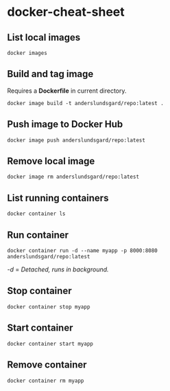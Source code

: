 # docker-cheat-sheet

## List local images
```
docker images
```

## Build and tag image
Requires a **Dockerfile** in current directory.
```
docker image build -t anderslundsgard/repo:latest . 
```

## Push image to Docker Hub
```
docker image push anderslundsgard/repo:latest
```

## Remove local image
```
docker image rm anderslundsgard/repo:latest
```

## List running containers
```
docker container ls
```

## Run container
```
docker container run -d --name myapp -p 8000:8080 anderslundsgard/repo:latest
```
*-d* = *Detached, runs in background.*

## Stop container
```
docker container stop myapp
```

## Start container
```
docker container start myapp
```

## Remove container
```
docker container rm myapp
```
